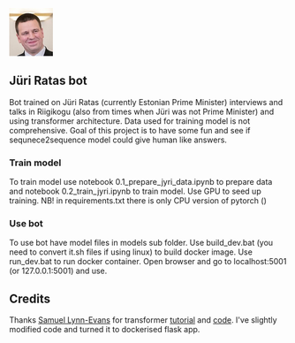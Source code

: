 ![alt text](https://github.com/RRisto/jyri_bot/blob/master/static/ratas_small.png)

## Jüri Ratas bot
Bot trained on Jüri Ratas (currently Estonian Prime Minister) interviews and talks in Riigikogu
 (also from times when Jüri was not Prime Minister) and using transformer architecture. 
Data used for training model is not comprehensive.
Goal of this project is to have some fun and see if sequnece2sequence model could give 
human like answers.

### Train model
To train model use notebook 0.1_prepare_jyri_data.ipynb to prepare data and 
notebook 0.2_train_jyri.ipynb to train model.
Use GPU to seed up training. NB! in requirements.txt there is only CPU version of pytorch ()

### Use bot
To use bot have model files in models sub folder. Use build_dev.bat (you need to convert it.sh files
 if using linux) to build docker image.
Use run_dev.bat to run docker container. Open browser and go to localhost:5001 (or 127.0.0.1:5001) 
and use.

## Credits
Thanks [Samuel Lynn-Evans](https://towardsdatascience.com/@samuellynnevans) for 
transformer [tutorial](https://towardsdatascience.com/how-to-code-the-transformer-in-pytorch-24db27c8f9ec) and [code](https://github.com/SamLynnEvans/Transformer). 
I've slightly modified code and turned it to dockerised flask app.
